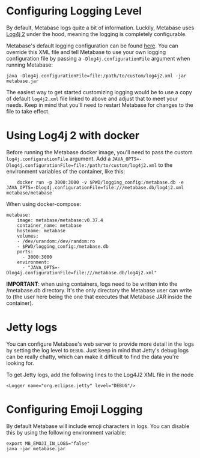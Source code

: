 # Configuring Logging Level

By default, Metabase logs quite a bit of information. Luckily, Metabase uses [Log4j 2](https://logging.apache.org/log4j/2.x/) under the hood, meaning the logging is completely configurable.

Metabase's default logging configuration can be found [here](https://github.com/metabase/metabase/blob/master/resources/log4j2.xml). You can override this XML file and tell Metabase to use your own logging configuration file by passing a `-Dlog4j.configurationFile` argument when running Metabase:

    java -Dlog4j.configurationFile=file:/path/to/custom/log4j2.xml -jar metabase.jar

The easiest way to get started customizing logging would be to use a copy of default `log4j2.xml` file linked to above and adjust that to meet your needs. Keep in mind that you'll need to restart Metabase for changes to the file to take effect.

# Using Log4j 2 with docker

Before running the Metabase docker image, you'll need to pass the custom `log4j.configurationFile` argument. Add a `JAVA_OPTS=-Dlog4j.configurationFile=file:/path/to/custom/log4j2.xml` to the environment variables of the container, like this:

        docker run -p 3000:3000 -v $PWD/logging_config:/metabase.db -e JAVA_OPTS=-Dlog4j.configurationFile=file:///metabase.db/log4j2.xml metabase/metabase`

When using docker-compose:
```
metabase:
    image: metabase/metabase:v0.37.4
    container_name: metabase
    hostname: metabase
    volumes: 
    - /dev/urandom:/dev/random:ro
    - $PWD/logging_config:/metabase.db
    ports:
      - 3000:3000
    environment: 
      - "JAVA_OPTS=-Dlog4j.configurationFile=file:///metabase.db/log4j2.xml"
```

**IMPORTANT**: when using containers, logs need to be written into the /metabase.db directory. It's the only directory the Metabase user can write to (the user here being the one that executes that Metabase JAR inside the container).

# Jetty logs

You can configure Metabase's web server to provide more detail in the logs by setting the log level to `DEBUG`. Just keep in mind that Jetty's debug logs can be really chatty, which can make it difficult to find the data you're looking for.

To get Jetty logs, add the following lines to the Log4J2 XML file in the <Loggers> node

```
<Logger name="org.eclipse.jetty" level="DEBUG"/>
```

# Configuring Emoji Logging

By default Metabase will include emoji characters in logs. You can disable this by using the following environment variable:

    export MB_EMOJI_IN_LOGS="false"
    java -jar metabase.jar
